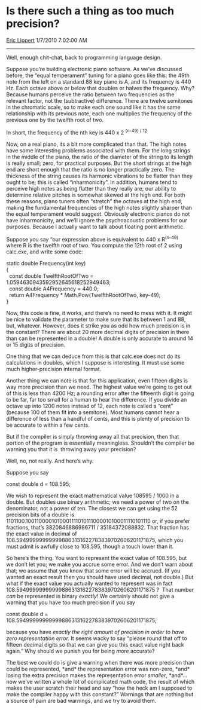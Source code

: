 # Is there such a thing as too much precision?

[Eric Lippert](https://social.msdn.microsoft.com/profile/Eric%20Lippert) 1/7/2010 7:02:00 AM

-----

Well, enough chit-chat, back to programming language design.

Suppose you’re building electronic piano software. As we’ve discussed before, the “equal temperament” tuning for a piano goes like this: the 49th note from the left on a standard 88 key piano is A, and its frequency is 440 Hz. Each octave above or below that doubles or halves the frequency. Why? Because humans perceive the ratio between two frequencies as the relevant factor, not the (subtractive) difference. There are twelve semitones in the chromatic scale, so to make each one sound like it has the same relationship with its previous note, each one multiplies the frequency of the previous one by the twelfth root of two.

In short, the frequency of the nth key is 440 x 2 <sup>(n-49) / 12</sup>

Now, on a real piano, its a bit more complicated than that. The high notes have some interesting problems associated with them. For the long strings in the middle of the piano, the ratio of the diameter of the string to its length is really small; zero, for practical purposes. But the short strings at the high end are short enough that the ratio is no longer practically zero. The thickness of the string causes its harmonic vibrations to be flatter than they ought to be; this is called “inharmonicity”. In addition, humans tend to perceive high notes as being flatter than they really are; our ability to determine relative pitches is somewhat skewed at the high end. For both these reasons, piano tuners often “stretch” the octaves at the high end, making the fundamental frequencies of the high notes slightly sharper than the equal temperament would suggest. Obviously electronic pianos do not have inharmonicity, and we’ll ignore the psychoacoustic problems for our purposes. Because I actually want to talk about floating point arithmetic.

Suppose you say “our expression above is equivalent to 440 x R<sup>(n-49)</sup> where R is the twelfth root of two. You compute the 12th root of 2 using calc.exe, and write some code:

 

static double Frequency(int key)  
{  
  const double TwelfthRootOfTwo = 1.0594630943592952645618252949463;  
  const double A4Frequency = 440.0;  
  return A4Frequency \* Math.Pow(TwelfthRootOfTwo, key-49);  
}

Now, this code is fine, it works, and there’s no need to mess with it. It might be nice to validate the parameter to make sure that its between 1 and 88, but, whatever. However, does it strike you as odd how much precision is in the constant? There are about 20 more decimal digits of precision in there than can be represented in a double\! A double is only accurate to around 14 or 15 digits of precision.

One thing that we can deduce from this is that calc.exe does not do its calculations in doubles, which I suppose is interesting. It must use some much higher-precision internal format.

Another thing we can note is that for this application, even fifteen digits is way more precision than we need. The highest value we’re going to get out of this is less than 4200 Hz; a rounding error after the fifteenth digit is going to be far, far too small for a human to hear the difference. If you divide an octave up into 1200 notes instead of 12, each note is called a “cent” (because 100 of them fit into a semitone). Most humans cannot hear a difference of less than a handful of cents, and this is plenty of precision to be accurate to within a few cents.

But if the compiler is simply throwing away all that precision, then that portion of the program is essentially meaningless. Shouldn’t the compiler be warning you that it is  throwing away your precision?

Well, no, not really. And here’s why.

Suppose you say

 

const double d = 108.595;

We wish to represent the exact mathematical value 108595 / 1000 in a double. But doubles use binary arithmetic; we need a power of two on the denominator, not a power of ten. The closest we can get using the 52 precision bits of a double is 1101100.1001100001010001111010111000010100011110101110 or, if you prefer fractions, that’s 3820846886986711 / 35184372088832. That fraction has the exact value in decimal of 108.594999999999998863131622783839702606201171875, which you must admit is awfully close to 108.595, though a touch lower than it.

So here’s the thing. You want to represent the exact value of 108.595, but we don’t let you; we make you accrue some error. And we don’t warn about that; we assume that you know that some error will be accrued. (If you wanted an exact result then you should have used decimal, not double.) But what if the exact value you actually wanted to represent was in fact 108.594999999999998863131622783839702606201171875 ?  That number *can* be represented in binary *exactly*\! We certainly should not give a warning that you have too much precision if you say

 

const double d = 108.594999999999998863131622783839702606201171875;

because you have *exactly the right amount of precision in order to have zero representation error.* It seems wacky to say “please round that off to fifteen decimal digits so that we can give you this exact value right back again.” Why should we punish you for being *more* accurate?

The best we could do is give a warning when there was more precision than could be represented, \*and\* the representation error was non-zero, \*and\* losing the extra precision makes the representation error *smaller*, \*and\*… now we’ve written a whole lot of complicated math code, the result of which makes the user scratch their head and say “how the heck am I supposed to make the compiler happy with this constant?” Warnings that are nothing but a source of pain are bad warnings, and we try to avoid them.


